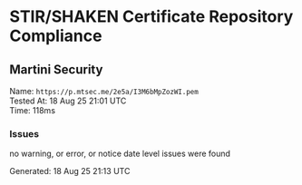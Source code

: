 # STIR/SHAKEN Certificate Repository Compliance

## Martini Security

Name: `https://p.mtsec.me/2e5a/I3M6bMpZozWI.pem`\
Tested At: 18 Aug 25 21:01 UTC\
Time: 118ms

### Issues

no warning, or error, or notice date level issues were found

Generated: 18 Aug 25 21:13 UTC